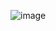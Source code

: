 ![image](https://github.com/Tarunvamsi/CB.EN.U4CSE20450/assets/85088665/5135d130-6c5f-40ee-9b9d-2a254d9473f8)
